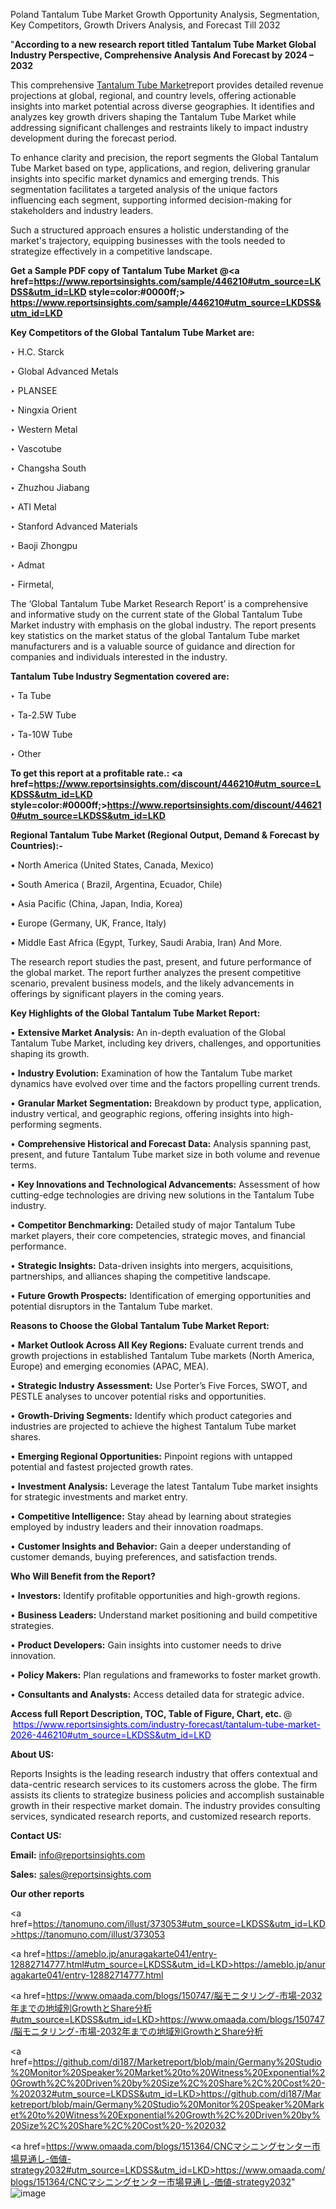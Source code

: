 Poland Tantalum Tube Market Growth Opportunity Analysis, Segmentation, Key Competitors, Growth Drivers Analysis, and Forecast Till 2032

"<strong>According to a new research report titled Tantalum Tube Market Global Industry Perspective, Comprehensive Analysis And Forecast by 2024 – 2032</strong>

This comprehensive <a href=https://www.reportsinsights.com/sample/446210>Tantalum Tube Market</a>report provides detailed revenue projections at global, regional, and country levels, offering actionable insights into market potential across diverse geographies. It identifies and analyzes key growth drivers shaping the Tantalum Tube Market while addressing significant challenges and restraints likely to impact industry development during the forecast period.

To enhance clarity and precision, the report segments the Global Tantalum Tube Market based on type, applications, and region, delivering granular insights into specific market dynamics and emerging trends. This segmentation facilitates a targeted analysis of the unique factors influencing each segment, supporting informed decision-making for stakeholders and industry leaders.

Such a structured approach ensures a holistic understanding of the market's trajectory, equipping businesses with the tools needed to strategize effectively in a competitive landscape.

<strong>Get a Sample PDF copy of Tantalum Tube Market </strong><strong>@<a href=https://www.reportsinsights.com/sample/446210#utm_source=LKDSS&utm_id=LKD style=color:#0000ff;> https://www.reportsinsights.com/sample/446210#utm_source=LKDSS&utm_id=LKD</a></strong></font>

<strong>Key Competitors of the Global Tantalum Tube Market are:</strong>

‣ H.C. Starck

‣ Global Advanced Metals

‣ PLANSEE

‣ Ningxia Orient

‣ Western Metal

‣ Vascotube

‣ Changsha South

‣ Zhuzhou Jiabang

‣ ATI Metal

‣ Stanford Advanced Materials

‣ Baoji Zhongpu

‣ Admat

‣ Firmetal,

The ‘Global Tantalum Tube Market Research Report’ is a comprehensive and informative study on the current state of the Global Tantalum Tube Market industry with emphasis on the global industry. The report presents key statistics on the market status of the global Tantalum Tube market manufacturers and is a valuable source of guidance and direction for companies and individuals interested in the industry.

<strong>Tantalum Tube Industry Segmentation covered are:</strong>

‣ Ta Tube

‣ Ta-2.5W Tube

‣ Ta-10W Tube

‣ Other

<strong>To get this report at a profitable rate.: <a href=https://www.reportsinsights.com/discount/446210#utm_source=LKDSS&utm_id=LKD style=color:#0000ff;>https://www.reportsinsights.com/discount/446210#utm_source=LKDSS&utm_id=LKD</a></strong></font>

<strong>Regional Tantalum Tube Market (Regional Output, Demand &amp; Forecast by Countries):-</strong>

• North America (United States, Canada, Mexico)

• South America ( Brazil, Argentina, Ecuador, Chile)

• Asia Pacific (China, Japan, India, Korea)

• Europe (Germany, UK, France, Italy)

• Middle East Africa (Egypt, Turkey, Saudi Arabia, Iran) And More.

The research report studies the past, present, and future performance of the global market. The report further analyzes the present competitive scenario, prevalent business models, and the likely advancements in offerings by significant players in the coming years.

<strong>Key Highlights of the Global Tantalum Tube Market Report:</strong>

• <strong>Extensive Market Analysis:</strong> An in-depth evaluation of the Global Tantalum Tube Market, including key drivers, challenges, and opportunities shaping its growth.

• <strong>Industry Evolution:</strong> Examination of how the Tantalum Tube market dynamics have evolved over time and the factors propelling current trends.

• <strong>Granular Market Segmentation:</strong> Breakdown by product type, application, industry vertical, and geographic regions, offering insights into high-performing segments.

• <strong>Comprehensive Historical and Forecast Data:</strong> Analysis spanning past, present, and future Tantalum Tube market size in both volume and revenue terms.

• <strong>Key Innovations and Technological Advancements:</strong> Assessment of how cutting-edge technologies are driving new solutions in the Tantalum Tube industry.

• <strong>Competitor Benchmarking:</strong> Detailed study of major Tantalum Tube market players, their core competencies, strategic moves, and financial performance.

• <strong>Strategic Insights:</strong> Data-driven insights into mergers, acquisitions, partnerships, and alliances shaping the competitive landscape.

• <strong>Future Growth Prospects:</strong> Identification of emerging opportunities and potential disruptors in the Tantalum Tube market.

<strong>Reasons to Choose the Global Tantalum Tube Market Report:</strong>

• <strong>Market Outlook Across All Key Regions:</strong> Evaluate current trends and growth projections in established Tantalum Tube markets (North America, Europe) and emerging economies (APAC, MEA).

• <strong>Strategic Industry Assessment:</strong> Use Porter’s Five Forces, SWOT, and PESTLE analyses to uncover potential risks and opportunities.

• <strong>Growth-Driving Segments:</strong> Identify which product categories and industries are projected to achieve the highest Tantalum Tube market shares.

• <strong>Emerging Regional Opportunities:</strong> Pinpoint regions with untapped potential and fastest projected growth rates.

• <strong>Investment Analysis:</strong> Leverage the latest Tantalum Tube market insights for strategic investments and market entry.

• <strong>Competitive Intelligence:</strong> Stay ahead by learning about strategies employed by industry leaders and their innovation roadmaps.

• <strong>Customer Insights and Behavior:</strong> Gain a deeper understanding of customer demands, buying preferences, and satisfaction trends.

<strong>Who Will Benefit from the Report?</strong>

• <strong>Investors:</strong> Identify profitable opportunities and high-growth regions.

• <strong>Business Leaders:</strong> Understand market positioning and build competitive strategies.

• <strong>Product Developers:</strong> Gain insights into customer needs to drive innovation.

• <strong>Policy Makers:</strong> Plan regulations and frameworks to foster market growth.

• <strong>Consultants and Analysts:</strong> Access detailed data for strategic advice.
</ul>
<strong>Access full Report Description, TOC, Table of Figure, Chart, etc. </strong>@  <a href=https://www.reportsinsights.com/industry-forecast/tantalum-tube-market-2026-446210#utm_source=LKDSS&utm_id=LKD style=color:#0000ff;>https://www.reportsinsights.com/industry-forecast/tantalum-tube-market-2026-446210#utm_source=LKDSS&utm_id=LKD</a></font>

<strong><strong>About US</strong>:</strong>

Reports Insights is the leading research industry that offers contextual and data-centric research services to its customers across the globe. The firm assists its clients to strategize business policies and accomplish sustainable growth in their respective market domain. The industry provides consulting services, syndicated research reports, and customized research reports.

<strong>Contact US:</strong>

<p class=""""><b>Email:</b> <a href=mailto:info@reportsinsights.com>info@reportsinsights.com</a></p>
<p class=""""><b>Sales:</b> <a href=mailto:sales@reportsinsights.com>sales@reportsinsights.com</a></p>

<strong>Our other reports</strong>

<a href=https://tanomuno.com/illust/373053#utm_source=LKDSS&utm_id=LKD>https://tanomuno.com/illust/373053</a>

<a href=https://ameblo.jp/anuragakarte041/entry-12882714777.html#utm_source=LKDSS&utm_id=LKD>https://ameblo.jp/anuragakarte041/entry-12882714777.html</a>

<a href=https://www.omaada.com/blogs/150747/脳モニタリング-市場-2032年までの地域別GrowthとShare分析#utm_source=LKDSS&utm_id=LKD>https://www.omaada.com/blogs/150747/脳モニタリング-市場-2032年までの地域別GrowthとShare分析</a>

<a href=https://github.com/di187/Marketreport/blob/main/Germany%20Studio%20Monitor%20Speaker%20Market%20to%20Witness%20Exponential%20Growth%2C%20Driven%20by%20Size%2C%20Share%2C%20Cost%20-%202032#utm_source=LKDSS&utm_id=LKD>https://github.com/di187/Marketreport/blob/main/Germany%20Studio%20Monitor%20Speaker%20Market%20to%20Witness%20Exponential%20Growth%2C%20Driven%20by%20Size%2C%20Share%2C%20Cost%20-%202032</a>

<a href=https://www.omaada.com/blogs/151364/CNCマシニングセンター市場見通し-価値-strategy2032#utm_source=LKDSS&utm_id=LKD>https://www.omaada.com/blogs/151364/CNCマシニングセンター市場見通し-価値-strategy2032</a>"
![image](https://github.com/user-attachments/assets/6292894c-9fc5-43d2-87fb-5f145d83561a)
